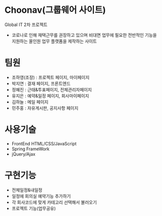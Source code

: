 # Choonav(그룹웨어 사이트)
Global IT 2차 프로젝트
* 코로나로 인해 재택근무를 권장하고 있으며 비대면 업무에 필요한 전반적인 기능을 지원하는 올인원 업무 플랫폼을 제작하는 사이트 
# 팀원
* 조하영(조장) : 프로젝트 페이지, 마이페이지
* 박지연 : 결재 페이지, 프론트엔드
* 정혜진 : 근태&투표페이지, 전체관리자페이지
* 유지은 : 예약&일정 페이지, 회사마이페이지
* 김하늘 : 메일 페이지
* 민주홍 : 자유게시판, 공지사항 페이지 
# 사용기술
* FrontEnd HTML/CSS/JavaScript
* Spring FrameWork
* jQuery/Ajax
# 구현기능
* 전체일정&내일정 
* 일정에 회의실 예약기능 추가하기
* 각 회사코드에 맞게 카테고리 선택해서 불러오기 
* 프로젝트 기능(업무공유) 
